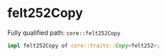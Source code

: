 # felt252Copy

Fully qualified path: `core::felt252Copy`

```rust
impl felt252Copy of core::traits::Copy<felt252>;
```

